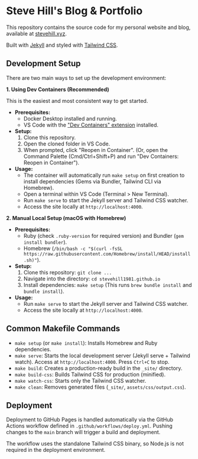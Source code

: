# Steve Hill's Blog & Portfolio

This repository contains the source code for my personal website and blog, available at [stevehill.xyz](https://stevehill.xyz).

Built with [Jekyll](https://jekyllrb.com/) and styled with [Tailwind CSS](https://tailwindcss.com/).

## Development Setup

There are two main ways to set up the development environment:

**1. Using Dev Containers (Recommended)**

This is the easiest and most consistent way to get started.

*   **Prerequisites:**
    *   Docker Desktop installed and running.
    *   VS Code with the ["Dev Containers" extension](https://marketplace.visualstudio.com/items?itemName=ms-vscode-remote.remote-containers) installed.
*   **Setup:**
    1.  Clone this repository.
    2.  Open the cloned folder in VS Code.
    3.  When prompted, click "Reopen in Container". (Or, open the Command Palette (Cmd/Ctrl+Shift+P) and run "Dev Containers: Reopen in Container").
*   **Usage:**
    *   The container will automatically run `make setup` on first creation to install dependencies (Gems via Bundler, Tailwind CLI via Homebrew).
    *   Open a terminal within VS Code (Terminal > New Terminal).
    *   Run `make serve` to start the Jekyll server and Tailwind CSS watcher.
    *   Access the site locally at `http://localhost:4000`.

**2. Manual Local Setup (macOS with Homebrew)**

*   **Prerequisites:**
    *   Ruby (check `.ruby-version` for required version) and Bundler (`gem install bundler`).
    *   Homebrew (`/bin/bash -c "$(curl -fsSL https://raw.githubusercontent.com/Homebrew/install/HEAD/install.sh)"`).
*   **Setup:**
    1.  Clone this repository: `git clone ...`
    2.  Navigate into the directory: `cd stevehill1981.github.io`
    3.  Install dependencies: `make setup` (This runs `brew bundle install` and `bundle install`).
*   **Usage:**
    *   Run `make serve` to start the Jekyll server and Tailwind CSS watcher.
    *   Access the site locally at `http://localhost:4000`.

## Common Makefile Commands

*   `make setup` (or `make install`): Installs Homebrew and Ruby dependencies.
*   `make serve`: Starts the local development server (Jekyll serve + Tailwind watch). Access at `http://localhost:4000`. Press `Ctrl+C` to stop.
*   `make build`: Creates a production-ready build in the `_site/` directory.
*   `make build-css`: Builds Tailwind CSS for production (minified).
*   `make watch-css`: Starts only the Tailwind CSS watcher.
*   `make clean`: Removes generated files (`_site/`, `assets/css/output.css`).

## Deployment

Deployment to GitHub Pages is handled automatically via the GitHub Actions workflow defined in `.github/workflows/deploy.yml`. Pushing changes to the `main` branch will trigger a build and deployment.

The workflow uses the standalone Tailwind CSS binary, so Node.js is not required in the deployment environment.